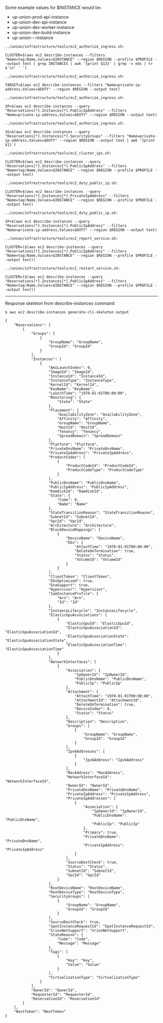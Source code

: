 Some example values for $INSTANCE would be:

- up-union-prod-api-instance
- up-union-dev-api-instance
- up-union-dev-worker-instance
- up-union-dev-build-instance
- up-union-<env>-<service>-instance


`../union/infrastructure/tools/ec2_authorize_ingress.sh:`

    CLUSTER=$(aws ec2 describe-instances --filters "Name=tag:Name,Values=$INSTANCE" --region $REGION --profile $PROFILE --output text | grep INSTANCES | awk '{print $13}' | grep -v ebs | tr $'\n' ' ')


`../union/infrastructure/tools/ec2_authorize_ingress.sh:`

    TARGET=$(aws ec2 describe-instances --filters "Name=private-ip-address,Values=$DUTY" --region $REGION --output text)


`../union/infrastructure/tools/ec2_authorize_ingress.sh:`

    IP=$(aws ec2 describe-instances --query "Reservations[*].Instances[*].PublicIpAddress" --filters "Name=private-ip-address,Values=$DUTY" --region $REGION --output text)


`../union/infrastructure/tools/ec2_authorize_ingress.sh:`

    SG=$(aws ec2 describe-instances --query "Reservations[*].Instances[*].SecurityGroups" --filters "Name=private-ip-address,Values=$DUTY" --region $REGION --output text | awk '{print $1}')


`../union/infrastructure/tools/ec2_cluster_ips.sh:`

    CLUSTER=$(aws ec2 describe-instances --query "Reservations[*].Instances[*].PublicIpAddress" --filters "Name=tag:Name,Values=$INSTANCE" --region $REGION --profile $PROFILE --output text)


`../union/infrastructure/tools/ec2_duty_public_ip.sh:`

    CLUSTER=$(aws ec2 describe-instances --query "Reservations[*].Instances[*].PrivateIpAddress" --filters "Name=tag:Name,Values=$INSTANCE" --region $REGION --profile $PROFILE --output text)


`../union/infrastructure/tools/ec2_duty_public_ip.sh:`

    IP=$(aws ec2 describe-instances --query "Reservations[*].Instances[*].PublicIpAddress" --filters "Name=private-ip-address,Values=$DUTY" --region $REGION --output text)


`../union/infrastructure/tools/ec2_report_service.sh:`

    CLUSTER=($(aws ec2 describe-instances --query "Reservations[*].Instances[*].PublicIpAddress" --filters "Name=tag:Name,Values=$INSTANCE" --region $REGION --profile $PROFILE --output text))


`../union/infrastructure/tools/ec2_restart_service.sh:`

    CLUSTER=($(aws ec2 describe-instances --query "Reservations[*].Instances[*].PublicIpAddress" --filters "Name=tag:Name,Values=$INSTANCE" --region $REGION --profile $PROFILE --output text))

----

Response skeleton from describe-instances command

```
$ aws ec2 describe-instances generate-cli-skeleton output

{
    "Reservations": [
        {
            "Groups": [
                {
                    "GroupName": "GroupName", 
                    "GroupId": "GroupId"
                }
            ], 
            "Instances": [
                {
                    "AmiLaunchIndex": 0, 
                    "ImageId": "ImageId", 
                    "InstanceId": "InstanceId", 
                    "InstanceType": "InstanceType", 
                    "KernelId": "KernelId", 
                    "KeyName": "KeyName", 
                    "LaunchTime": "1970-01-01T00:00:00", 
                    "Monitoring": {
                        "State": "State"
                    }, 
                    "Placement": {
                        "AvailabilityZone": "AvailabilityZone", 
                        "Affinity": "Affinity", 
                        "GroupName": "GroupName", 
                        "HostId": "HostId", 
                        "Tenancy": "Tenancy", 
                        "SpreadDomain": "SpreadDomain"
                    }, 
                    "Platform": "Platform", 
                    "PrivateDnsName": "PrivateDnsName", 
                    "PrivateIpAddress": "PrivateIpAddress", 
                    "ProductCodes": [
                        {
                            "ProductCodeId": "ProductCodeId", 
                            "ProductCodeType": "ProductCodeType"
                        }
                    ], 
                    "PublicDnsName": "PublicDnsName", 
                    "PublicIpAddress": "PublicIpAddress", 
                    "RamdiskId": "RamdiskId", 
                    "State": {
                        "Code": 0, 
                        "Name": "Name"
                    }, 
                    "StateTransitionReason": "StateTransitionReason", 
                    "SubnetId": "SubnetId", 
                    "VpcId": "VpcId", 
                    "Architecture": "Architecture", 
                    "BlockDeviceMappings": [
                        {
                            "DeviceName": "DeviceName", 
                            "Ebs": {
                                "AttachTime": "1970-01-01T00:00:00", 
                                "DeleteOnTermination": true, 
                                "Status": "Status", 
                                "VolumeId": "VolumeId"
                            }
                        }
                    ], 
                    "ClientToken": "ClientToken", 
                    "EbsOptimized": true, 
                    "EnaSupport": true, 
                    "Hypervisor": "Hypervisor", 
                    "IamInstanceProfile": {
                        "Arn": "Arn", 
                        "Id": "Id"
                    }, 
                    "InstanceLifecycle": "InstanceLifecycle", 
                    "ElasticGpuAssociations": [
                        {
                            "ElasticGpuId": "ElasticGpuId", 
                            "ElasticGpuAssociationId": "ElasticGpuAssociationId", 
                            "ElasticGpuAssociationState": "ElasticGpuAssociationState", 
                            "ElasticGpuAssociationTime": "ElasticGpuAssociationTime"
                        }
                    ], 
                    "NetworkInterfaces": [
                        {
                            "Association": {
                                "IpOwnerId": "IpOwnerId", 
                                "PublicDnsName": "PublicDnsName", 
                                "PublicIp": "PublicIp"
                            }, 
                            "Attachment": {
                                "AttachTime": "1970-01-01T00:00:00", 
                                "AttachmentId": "AttachmentId", 
                                "DeleteOnTermination": true, 
                                "DeviceIndex": 0, 
                                "Status": "Status"
                            }, 
                            "Description": "Description", 
                            "Groups": [
                                {
                                    "GroupName": "GroupName", 
                                    "GroupId": "GroupId"
                                }
                            ], 
                            "Ipv6Addresses": [
                                {
                                    "Ipv6Address": "Ipv6Address"
                                }
                            ], 
                            "MacAddress": "MacAddress", 
                            "NetworkInterfaceId": "NetworkInterfaceId", 
                            "OwnerId": "OwnerId", 
                            "PrivateDnsName": "PrivateDnsName", 
                            "PrivateIpAddress": "PrivateIpAddress", 
                            "PrivateIpAddresses": [
                                {
                                    "Association": {
                                        "IpOwnerId": "IpOwnerId", 
                                        "PublicDnsName": "PublicDnsName", 
                                        "PublicIp": "PublicIp"
                                    }, 
                                    "Primary": true, 
                                    "PrivateDnsName": "PrivateDnsName", 
                                    "PrivateIpAddress": "PrivateIpAddress"
                                }
                            ], 
                            "SourceDestCheck": true, 
                            "Status": "Status", 
                            "SubnetId": "SubnetId", 
                            "VpcId": "VpcId"
                        }
                    ], 
                    "RootDeviceName": "RootDeviceName", 
                    "RootDeviceType": "RootDeviceType", 
                    "SecurityGroups": [
                        {
                            "GroupName": "GroupName", 
                            "GroupId": "GroupId"
                        }
                    ], 
                    "SourceDestCheck": true, 
                    "SpotInstanceRequestId": "SpotInstanceRequestId", 
                    "SriovNetSupport": "SriovNetSupport", 
                    "StateReason": {
                        "Code": "Code", 
                        "Message": "Message"
                    }, 
                    "Tags": [
                        {
                            "Key": "Key", 
                            "Value": "Value"
                        }
                    ], 
                    "VirtualizationType": "VirtualizationType"
                }
            ], 
            "OwnerId": "OwnerId", 
            "RequesterId": "RequesterId", 
            "ReservationId": "ReservationId"
        }
    ], 
    "NextToken": "NextToken"
}
```
